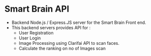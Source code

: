 # Smart Brain API 

* Backend Node.js / Express.JS server for the Smart Brain Front end.
* This backend servers provides API for :
	* User Registration
	* User Login
	* Image Processing using Clarifai API to scan faces.
	* Calculate the ranking on no of Images scan
